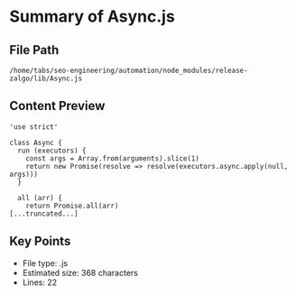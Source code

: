 # Summary of Async.js
  
## File Path
`/home/tabs/seo-engineering/automation/node_modules/release-zalgo/lib/Async.js`

## Content Preview
```
'use strict'

class Async {
  run (executors) {
    const args = Array.from(arguments).slice(1)
    return new Promise(resolve => resolve(executors.async.apply(null, args)))
  }

  all (arr) {
    return Promise.all(arr)
[...truncated...]
```

## Key Points
- File type: .js
- Estimated size: 368 characters
- Lines: 22
